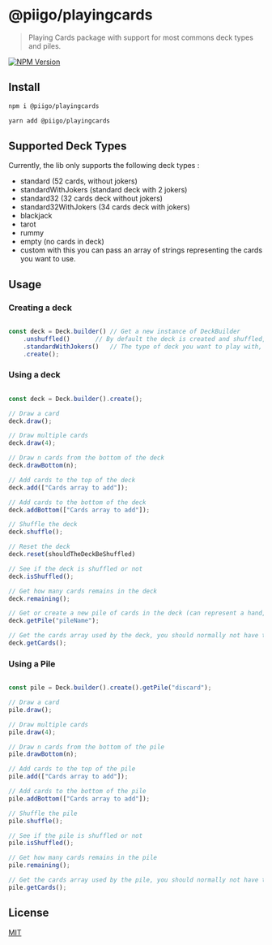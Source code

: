 # @piigo/playingcards

> Playing Cards package with support for most commons deck types and piles.

[![NPM Version][npm-image]][npm-url]

## Install

```bash
npm i @piigo/playingcards
```

```bash
yarn add @piigo/playingcards
```

## Supported Deck Types

Currently, the lib only supports the following deck types :

 - standard (52 cards, without jokers)
 - standardWithJokers (standard deck with 2 jokers)
 - standard32 (32 cards deck without jokers)
 - standard32WithJokers (34 cards deck with jokers)
 - blackjack
 - tarot
 - rummy
 - empty (no cards in deck)
 - custom with this you can pass an array of strings representing the cards you want to use.

## Usage

### Creating a deck

```js

const deck = Deck.builder()	// Get a new instance of DeckBuilder
	.unshuffled()		// By default the deck is created and shuffled, this tells the deck builder to not shuffle the deck
	.standardWithJokers()	// The type of deck you want to play with, defaults to a standard deck if not supplied, see supported deck types
	.create();

```

### Using a deck

```js

const deck = Deck.builder().create();

// Draw a card
deck.draw();

// Draw multiple cards
deck.draw(4);

// Draw n cards from the bottom of the deck
deck.drawBottom(n);

// Add cards to the top of the deck
deck.add(["Cards array to add"]);

// Add cards to the bottom of the deck
deck.addBottom(["Cards array to add"]);

// Shuffle the deck
deck.shuffle();

// Reset the deck
deck.reset(shouldTheDeckBeShuffled)

// See if the deck is shuffled or not
deck.isShuffled();

// Get how many cards remains in the deck
deck.remaining();

// Get or create a new pile of cards in the deck (can represent a hand, discard pile, etc...)
deck.getPile("pileName");

// Get the cards array used by the deck, you should normally not have to use this except for logging purposes
deck.getCards();

```

### Using a Pile

```js

const pile = Deck.builder().create().getPile("discard");

// Draw a card
pile.draw();

// Draw multiple cards
pile.draw(4);

// Draw n cards from the bottom of the pile
pile.drawBottom(n);

// Add cards to the top of the pile
pile.add(["Cards array to add"]);

// Add cards to the bottom of the pile
pile.addBottom(["Cards array to add"]);

// Shuffle the pile
pile.shuffle();

// See if the pile is shuffled or not
pile.isShuffled();

// Get how many cards remains in the pile
pile.remaining();

// Get the cards array used by the pile, you should normally not have to use this except for logging purposes
pile.getCards();

```

## License

[MIT](http://vjpr.mit-license.org)

[npm-image]: https://img.shields.io/npm/v/@piigo/playingcards
[npm-url]: https://www.npmjs.com/package/@piigo/playingcards